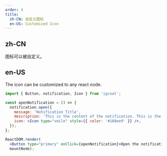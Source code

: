 ```yaml
---
order: 4
title:
  zh-CN: 自定义图标
  en-US: Customized Icon
---
```


## zh-CN

图标可以被自定义。

## en-US

The icon can be customized to any react node.

````jsx
import { Button, notification, Icon } from 'igroot';

const openNotification = () => {
  notification.open({
    message: 'Notification Title',
    description: 'This is the content of the notification. This is the content of the notification. This is the content of the notification.',
    icon: <Icon type="smile" style={{ color: '#108ee9' }} />,
  });
};

ReactDOM.render(
  <Button type="primary" onClick={openNotification}>Open the notification box</Button>,
  mountNode);
````
